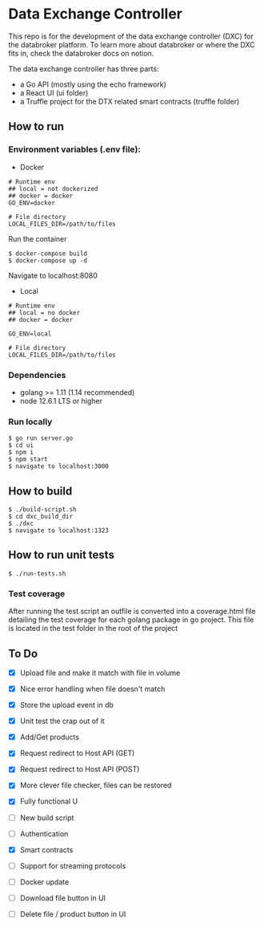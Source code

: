# Data Exchange Controller

This repo is for the development of the data exchange controller (DXC) for the databroker platform. To learn more about databroker or where the DXC fits in, check the databroker docs on notion.

The data exchange controller has three parts:

- a Go API (mostly using the echo framework)
- a React UI (ui folder)
- a Truffle project for the DTX related smart contracts (truffle folder)

## How to run

### Environment variables (.env file):

- Docker

```
# Runtime env
## local = not dockerized
## docker = docker
GO_ENV=docker

# File directory
LOCAL_FILES_DIR=/path/to/files
```

Run the container

```
$ docker-compose build
$ docker-compose up -d
```

Navigate to localhost:8080

- Local

```
# Runtime env
## local = no docker
## docker = docker

GO_ENV=local

# File directory
LOCAL_FILES_DIR=/path/to/files
```

### Dependencies

- golang >= 1.11 (1.14 recommended)
- node 12.6.1 LTS or higher

### Run locally

```
$ go run server.go
$ cd ui
$ npm i
$ npm start
$ navigate to localhost:3000
```

## How to build

```
$ ./build-script.sh
$ cd dxc_build_dir
$ ./dxc
$ navigate to localhost:1323
```

## How to run unit tests

```
$ ./run-tests.sh
```

### Test coverage

After running the test script an outfile is converted into a coverage.html file detailing the test coverage for each golang package in go project. This file is located in the test folder in the root of the project

## To Do

- [x] Upload file and make it match with file in volume

- [x] Nice error handling when file doesn't match

- [x] Store the upload event in db

- [x] Unit test the crap out of it

- [x] Add/Get products

- [x] Request redirect to Host API (GET)

- [x] Request redirect to Host API (POST)

- [x] More clever file checker, files can be restored

- [x] Fully functional U
- [ ] New build script
- [ ] Authentication
- [x] Smart contracts
- [ ] Support for streaming protocols
- [ ] Docker update
- [ ] Download file button in UI
- [ ] Delete file / product button in UI
